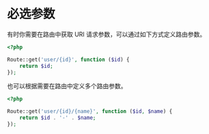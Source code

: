 # 必选参数

有时你需要在路由中获取 URI 请求参数，可以通过如下方式定义路由参数。

```php
<?php

Route::get('user/{id}', function ($id) {
    return $id;
});

```

也可以根据需要在路由中定义多个路由参数。

```php
<?php

Route::get('user/{id}/{name}', function ($id, $name) {
    return $id . '-' . $name;
});

```

